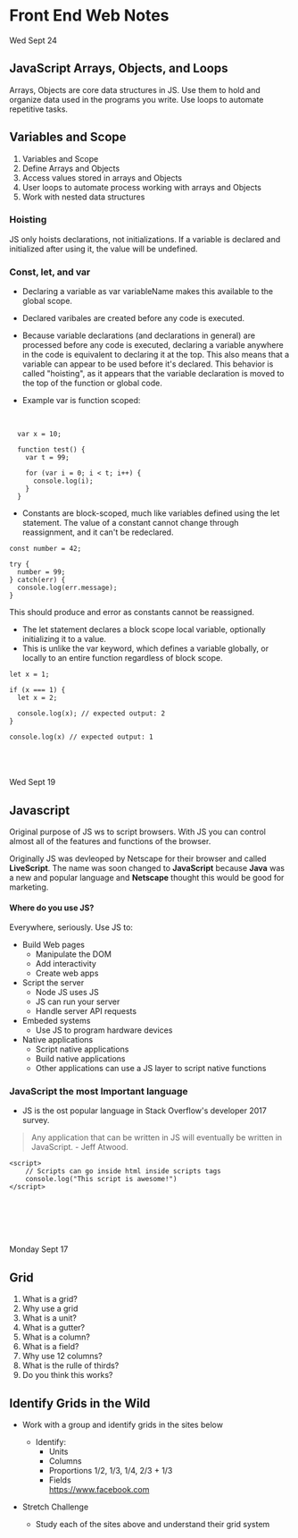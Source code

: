 # Front End Web Notes


Wed Sept 24
## JavaScript Arrays, Objects, and Loops
Arrays, Objects are core data structures in JS. Use them to hold and organize data used in the programs you write. Use loops to automate repetitive tasks.


## Variables and Scope
1. Variables and Scope
1. Define Arrays and Objects
1. Access values stored in arrays and Objects
1. User loops to automate process working with arrays and Objects
1. Work with nested data structures


### Hoisting
JS only hoists declarations, not initializations. If a variable is declared and initialized after using it, the value will be undefined.

### Const, let, and var
* Declaring a variable as var variableName makes this available to the global scope.
* Declared varibales are created before any code is executed.
* Because variable declarations (and declarations in general) are processed before any code is executed, declaring a variable anywhere in the code is equivalent to declaring it at the top. This also means that a variable can appear to be used before it's declared. This behavior is called "hoisting", as it appears that the variable declaration is moved to the top of the function or global code.

* Example var is function scoped:
<br>

```
  var x = 10;

  function test() {
    var t = 99;

    for (var i = 0; i < t; i++) {
      console.log(i);
    }
  }

```

* Constants are block-scoped, much like variables defined using the let statement. The value of a constant cannot change through reassignment, and it can't be redeclared.

```
const number = 42;

try {
  number = 99;
} catch(err) {
  console.log(err.message);
}
```

This should produce and error as constants cannot be reassigned.

* The let statement declares a block scope local variable, optionally initializing it to a value.
* This is unlike the var keyword, which defines a variable globally, or locally to an entire function regardless of block scope.

```
let x = 1;

if (x === 1) {
  let x = 2;

  console.log(x); // expected output: 2
}

console.log(x) // expected output: 1
```


<br>
<br>
<br>
Wed Sept 19

## Javascript
Original purpose of JS ws to script browsers.
With JS you can control almost all of the features
and functions of the browser.<br>

Originally JS was devleoped by Netscape for their browser and called
**LiveScript**. The name was soon changed to **JavaScript** because
**Java** was a new and popular language and **Netscape** thought this would
be good for marketing.

#### Where do you use JS?
Everywhere, seriously. Use JS to:
* Build Web pages
	* Manipulate the DOM
	* Add interactivity
	* Create web apps
* Script the server
	* Node JS uses JS
	* JS can run your server
	* Handle server API requests
* Embeded systems
	* Use JS to program hardware devices
* Native applications
	* Script native applications
	* Build native applications
	* Other applications can use a JS layer
	to script native functions


### JavaScript the most Important language
* JS is the ost popular language in Stack Overflow's
developer 2017 survey.

> Any application that can be written in JS will eventually
be written in JavaScript. - Jeff Atwood.

```
<script>
	// Scripts can go inside html inside scripts tags
	console.log("This script is awesome!")
</script>
```



<br>
<br>
<br>
<br>

Monday Sept 17

## Grid
1. What is a grid?
1. Why use a grid
1. What is a unit?
1. What is a gutter?
1. What is a column?
1. What is a field?
1. Why use 12 columns?
1. What is the rulle of thirds?
1. Do you think this works?

## Identify Grids in the Wild
* Work with a group and identify grids in the sites below
	* Identify:
		* Units
		* Columns
		* Proportions 1/2, 1/3, 1/4, 2/3 + 1/3
		* Fields <br>
https://www.facebook.com

* Stretch Challenge
	* Study each of the sites above and understand their grid system
